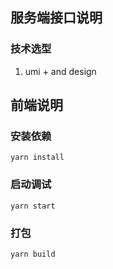 ## 服务端接口说明
### 技术选型
1. umi + and design

## 前端说明
### 安装依赖
```shell script  
yarn install
```

### 启动调试
```shell script  
yarn start
```

### 打包
```shell script  
yarn build
```
